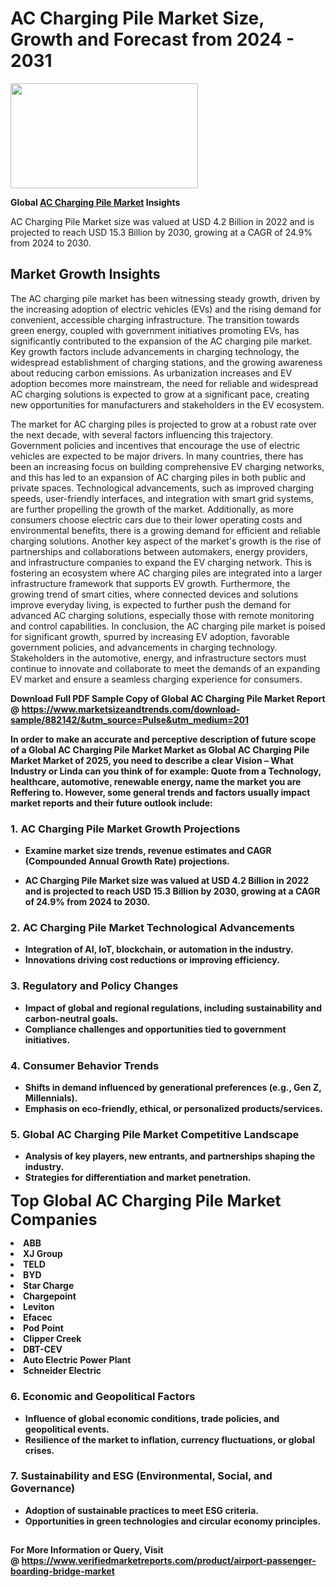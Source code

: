 <H1>AC Charging Pile Market Size, Growth and Forecast from 2024 - 2031</H1><img class="aligncenter size-medium wp-image-584254" src="https://thirdeyenews.in/wp-content/uploads/2024/09/Global-Market-Research-300x168.jpeg" alt="" width="300" height="168" /><p><strong>Global&nbsp;<a href="https://www.marketsizeandtrends.com/download-sample/882142/&amp;utm_source=Pulse&amp;utm_medium=201">AC Charging Pile Market</a> Insights</strong></p><p>AC Charging Pile Market size was valued at USD 4.2 Billion in 2022 and is projected to reach USD 15.3 Billion by 2030, growing at a CAGR of 24.9% from 2024 to 2030.</p><p><h2>Market Growth Insights</h2> <p>The AC charging pile market has been witnessing steady growth, driven by the increasing adoption of electric vehicles (EVs) and the rising demand for convenient, accessible charging infrastructure. The transition towards green energy, coupled with government initiatives promoting EVs, has significantly contributed to the expansion of the AC charging pile market. Key growth factors include advancements in charging technology, the widespread establishment of charging stations, and the growing awareness about reducing carbon emissions. As urbanization increases and EV adoption becomes more mainstream, the need for reliable and widespread AC charging solutions is expected to grow at a significant pace, creating new opportunities for manufacturers and stakeholders in the EV ecosystem.</p> <p><strong></strong></p> <p>The market for AC charging piles is projected to grow at a robust rate over the next decade, with several factors influencing this trajectory. Government policies and incentives that encourage the use of electric vehicles are expected to be major drivers. In many countries, there has been an increasing focus on building comprehensive EV charging networks, and this has led to an expansion of AC charging piles in both public and private spaces. Technological advancements, such as improved charging speeds, user-friendly interfaces, and integration with smart grid systems, are further propelling the growth of the market. Additionally, as more consumers choose electric cars due to their lower operating costs and environmental benefits, there is a growing demand for efficient and reliable charging solutions. Another key aspect of the market's growth is the rise of partnerships and collaborations between automakers, energy providers, and infrastructure companies to expand the EV charging network. This is fostering an ecosystem where AC charging piles are integrated into a larger infrastructure framework that supports EV growth. Furthermore, the growing trend of smart cities, where connected devices and solutions improve everyday living, is expected to further push the demand for advanced AC charging solutions, especially those with remote monitoring and control capabilities. In conclusion, the AC charging pile market is poised for significant growth, spurred by increasing EV adoption, favorable government policies, and advancements in charging technology. Stakeholders in the automotive, energy, and infrastructure sectors must continue to innovate and collaborate to meet the demands of an expanding EV market and ensure a seamless charging experience for consumers.</p> <p><strong></p><p><span class=""><strong>Download Full PDF Sample Copy of Global AC Charging Pile Market Report</strong> @ <a href="https://www.marketsizeandtrends.com/download-sample/882142/&amp;utm_source=Pulse&amp;utm_medium=201" target="_blank">https://www.marketsizeandtrends.com/download-sample/882142/&amp;utm_source=Pulse&amp;utm_medium=201</a></span></p><p>In order to make an accurate and perceptive description of future scope of a Global&nbsp;AC Charging Pile Market Market as Global&nbsp;AC Charging Pile Market Market of 2025, you need to describe a clear Vision &ndash; What Industry or Linda can you think of for example: Quote from a Technology, healthcare, automotive, renewable energy, name the market you are Reffering to. However, some general trends and factors usually impact market reports and their future outlook include:</p><h3>1.&nbsp;<strong>AC Charging Pile Market Growth Projections</strong></h3><ul><li>Examine market size trends, revenue estimates and CAGR (Compounded Annual Growth Rate) projections.</li><li><p>AC Charging Pile Market size was valued at USD 4.2 Billion in 2022 and is projected to reach USD 15.3 Billion by 2030, growing at a CAGR of 24.9% from 2024 to 2030.</p></li></ul><h3>2.&nbsp;<strong>AC Charging Pile Market Technological Advancements</strong></h3><ul><li>Integration of AI, IoT, blockchain, or automation in the industry.</li><li>Innovations driving cost reductions or improving efficiency.</li></ul><h3>3.&nbsp;<strong>Regulatory and Policy Changes</strong></h3><ul><li>Impact of global and regional regulations, including sustainability and carbon-neutral goals.</li><li>Compliance challenges and opportunities tied to government initiatives.</li></ul><h3>4.&nbsp;<strong>Consumer Behavior Trends</strong></h3><ul><li>Shifts in demand influenced by generational preferences (e.g., Gen Z, Millennials).</li><li>Emphasis on eco-friendly, ethical, or personalized products/services.</li></ul><h3>5.&nbsp;<strong>Global AC Charging Pile Market Competitive Landscape</strong></h3><ul><li>Analysis of key players, new entrants, and partnerships shaping the industry.</li><li>Strategies for differentiation and market penetration.</li></ul><p data-pm-slice="1 1 []"><span style="color: inherit; font-family: inherit; font-size: 25px;">Top Global AC Charging Pile Market Companies</span></p><div class="" data-test-id=""><p><li>ABB</li><li> XJ Group</li><li> TELD</li><li> BYD</li><li> Star Charge</li><li> Chargepoint</li><li> Leviton</li><li> Efacec</li><li> Pod Point</li><li> Clipper Creek</li><li> DBT-CEV</li><li> Auto Electric Power Plant</li><li> Schneider Electric</li></p></div><h3>6.&nbsp;<strong>Economic and Geopolitical Factors</strong></h3><ul><li>Influence of global economic conditions, trade policies, and geopolitical events.</li><li>Resilience of the market to inflation, currency fluctuations, or global crises.</li></ul><h3>7.&nbsp;<strong>Sustainability and ESG (Environmental, Social, and Governance)</strong></h3><ul><li>Adoption of sustainable practices to meet ESG criteria.</li><li>Opportunities in green technologies and circular economy principles.</li></ul><h2><strong style="font-size: 14px;">For More Information or Query, Visit @&nbsp;</strong><a style="background-color: #ffffff; font-size: 14px;" href="https://www.marketsizeandtrends.com/report/ac-charging-pile-market/" target="_blank">https://www.verifiedmarketreports.com/product/airport-passenger-boarding-bridge-market</a></h2>
